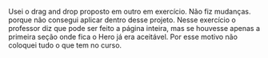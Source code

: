 Usei o drag and drop proposto em outro em exercício. 
Não fiz mudanças. porque não consegui aplicar dentro desse projeto.
Nesse exercício o professor diz que pode ser feito a página inteira, mas se houvesse apenas a primeira seção onde fica o Hero já era aceitável.
Por esse motivo não coloquei tudo o que tem no curso.

